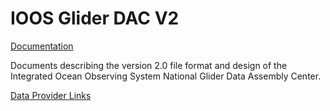 IOOS Glider DAC V2
==================

[Documentation](https://github.com/kerfoot/ioosngdac/wiki)

Documents describing the version 2.0 file format and design of the
Integrated Ocean Observing System National Glider Data Assembly Center.

[Data Provider Links](https://github.com/ioos/ioosngdac/wiki/Links-for-Data-Providers)
